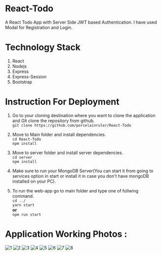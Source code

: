 # React-Todo  
A React Todo App with Server Side JWT based Authentication. I have used Modal for Registration and Login.    
  
# Technology Stack  
1. React
2. Nodejs
3. Express
4. Express-Session
5. Bootstrap  

# Instruction For Deployment  
1. Go to your cloning destination where you want to clone the application and Git clone the repository from github.  
        `git clone https://github.com/porcelainruler/React-Todo`  

2. Move to Main folder and install dependencies.  
        `cd React-Todo`  
        `npm install`  

3. Move to server folder and install server dependencies.  
        `cd server`  
        `npm install`

4. Make sure to run your MongoDB Server(You can start it from going to services option in start or install it in case you don't have mongoDB installed on your PC).  

5. To run the web-app go to main folder and type one of follwing command.  
        `cd ../`  
        `yarn start`  
           **or**  
        `npm run start`  

# Application Working Photos :
![1](https://user-images.githubusercontent.com/35026297/56677933-2d952500-66df-11e9-8a9c-7b736302b89c.jpeg)
![2](https://user-images.githubusercontent.com/35026297/56677945-3980e700-66df-11e9-8156-847f5434858f.jpeg)
![3](https://user-images.githubusercontent.com/35026297/56677949-3dad0480-66df-11e9-8cc8-e0b31e12e931.jpeg)
![4](https://user-images.githubusercontent.com/35026297/56677958-430a4f00-66df-11e9-887b-07b134fd376c.jpeg)
![5](https://user-images.githubusercontent.com/35026297/56677970-49003000-66df-11e9-9a53-b96f089ea05a.jpeg)
![6](https://user-images.githubusercontent.com/35026297/56677987-50273e00-66df-11e9-980c-0a80c33efe2f.jpeg)
![7](https://user-images.githubusercontent.com/35026297/56677997-54ebf200-66df-11e9-9305-b516b0d7e0ac.jpeg)
![8](https://user-images.githubusercontent.com/35026297/56678013-5b7a6980-66df-11e9-9804-75dd916e0175.jpeg)






